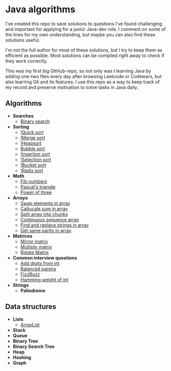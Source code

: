 # Java algorithms

I've created this repo to save solutions to questions I've found challenging and important for applying for a junior Java-dev role. I comment on some of the lines for my own understanding, but maybe you can also find these solutions useful. 

I'm not the full author for most of these solutions, but I try to keep them as efficient as possible. Most solutions can be compiled right away to check if they work correctly.

This was my first big GitHub-repo, so not only was I learning Java by adding one-two files every day after browsing Leetcode or Codewars, but also learтing Git and its features. I use this repo as a way to keep track of my record and preserve motivation to solve tasks in Java daily. 

## Algorithms
* **Searches**
  * [Binary search](https://github.com/Linkshegelianer/practice-with-java/blob/main/Solutions-to-small-tasks/BinarySearch.java)
* **Sorting**
  * [!Quick sort]()  
  * [!Merge sort]() 
  * [!Heapsort]() 
  * [Bubble sort](https://github.com/Linkshegelianer/practice-with-java/blob/main/Solutions-to-small-tasks/BubbleSort.java)
  * [!Insertion sort]()   
  * [!Selection sort]()  
  * [!Bucket sort]() 
  * [!Radix sort]()  
* **Math**
  * [Fib numbers](https://github.com/Linkshegelianer/java-algorithms/blob/main/Solutions-to-small-tasks/FibNumbers.java)
  * [Pascal's triangle](https://github.com/Linkshegelianer/java-algorithms/blob/main/Solutions-to-small-tasks/PascalsTriangle.java)
  * [Power of three](https://github.com/Linkshegelianer/practice-with-java/blob/main/Solutions-to-small-tasks/PowerOfThree.java)
* **Arrays**
  * [Swap elements in array](https://github.com/Linkshegelianer/java-algorithms/blob/main/Solutions-to-small-tasks/SwapElementsInArray.java)
  * [Caltucale sum in array](https://github.com/Linkshegelianer/java-algorithms/blob/main/Solutions-to-small-tasks/CaltucaleSumInArray.java)
  * [Split array into chunks](https://github.com/Linkshegelianer/java-algorithms/blob/main/Solutions-to-small-tasks/SplitArrayIntoChunks.java)
  * [Continuous sequence array](https://github.com/Linkshegelianer/java-algorithms/blob/main/Solutions-to-small-tasks/ContinuousSequenceArray.java)
  * [Find and replace strings in array](https://github.com/Linkshegelianer/java-algorithms/blob/main/Solutions-to-small-tasks/FindAndReplaceStringsInArray.java)
  * [Get same parity in array](https://github.com/Linkshegelianer/java-algorithms/blob/main/Solutions-to-small-tasks/GetSameParityInArray.java)
* **Matrices**
  * [Mirror matrix](https://github.com/Linkshegelianer/java-algorithms/blob/main/Solutions-to-small-tasks/MirrorMatrix.java)
  * [Multiply matrix](https://github.com/Linkshegelianer/java-algorithms/blob/main/Solutions-to-small-tasks/MultiplyMatrix.java)
  * [Rotate Matrix](https://github.com/Linkshegelianer/java-algorithms/blob/main/Solutions-to-small-tasks/RotateMatrix.java)
* **Common interview questions**
  * [Add digits from int](https://github.com/Linkshegelianer/java-algorithms/blob/main/Solutions-to-small-tasks/AddDigitsFromInt.java)
  * [Balanced parens](https://github.com/Linkshegelianer/java-algorithms/blob/main/Solutions-to-small-tasks/BalancedParens.java)
  * [FizzBuzz](https://github.com/Linkshegelianer/practice-with-java/blob/main/Solutions-to-small-tasks/FizzBuzz.java)
  * [Hamming weight of int](https://github.com/Linkshegelianer/java-algorithms/blob/main/Solutions-to-small-tasks/HammingWeightOfInt.java)
* **Strings**
  * **Palindrome**

## Data structures
* **Lists**
  * [ArrayList](https://github.com/Linkshegelianer/java-algorithms/blob/main/collections-practice/Lists.java)
* **Stack**
* **Queue**
* **Binary Tree**
* **Binary Search Tree**   
* **Heap**      
* **Hashing**  
* **Graph**    
